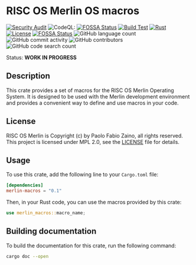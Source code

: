 # RISC OS Merlin OS macros

[![Security Audit](https://github.com/pzaino/merlin_macros/actions/workflows/rust-security.yml/badge.svg)](https://github.com/pzaino/merlin_macros/actions/workflows/rust-security.yml)
![CodeQL: ](https://github.com/pzaino/merlin_macros/actions/workflows/github-code-scanning/codeql/badge.svg)
[![FOSSA Status](https://app.fossa.com/api/projects/git%2Bgithub.com%2Fpzaino%2Fmerlin_macros.svg?type=shield&issueType=security)](https://app.fossa.com/projects/git%2Bgithub.com%2Fpzaino%2Fmerlin_macros?ref=badge_shield&issueType=security)
[![Build Test](https://github.com/pzaino/merlin_macros/actions/workflows/rust.yml/badge.svg)](https://github.com/pzaino/merlin_macros/actions/workflows/rust.yml)
[![Rust](https://img.shields.io/badge/rust-1.70+-blue.svg)](https://www.rust-lang.org/)
[![License](https://img.shields.io/badge/license-MPL%202.0-blue.svg)](LICENSE)
[![FOSSA Status](https://app.fossa.com/api/projects/git%2Bgithub.com%2Fpzaino%2Fmerlin_macros.svg?type=shield&issueType=license)](https://app.fossa.com/projects/git%2Bgithub.com%2Fpzaino%2Fmerlin_macros?ref=badge_shield&issueType=license)
![GitHub language count](https://img.shields.io/github/languages/count/pzaino/merlin_macros)
![GitHub commit activity](https://img.shields.io/github/commit-activity/t/pzaino/merlin_macros)
![GitHub contributors](https://img.shields.io/github/contributors/pzaino/merlin_macros)
![GitHub code search count](https://img.shields.io/github/search?query=merlin_macros)

Status: **WORK IN PROGRESS**

## Description

This crate provides a set of macros for the RISC OS Merlin Operating System. It is designed to be used with the Merlin development environment and provides a convenient way to define and use macros in your code.

## License

RISC OS Merlin is Copyright (c) by Paolo Fabio Zaino, all rights reserved.
This project is licensed under MPL 2.0, see the [LICENSE](LICENSE) file for details.

## Usage

To use this crate, add the following line to your `Cargo.toml` file:

```toml
[dependencies]
merlin-macros = "0.1"
```

Then, in your Rust code, you can use the macros provided by this crate:

```rust
use merlin_macros::macro_name;
```

## Building documentation

To build the documentation for this crate, run the following command:

```sh
cargo doc --open
```

